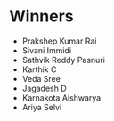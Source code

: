 # Winners
- Prakshep Kumar Rai
- Sivani Immidi
- Sathvik Reddy Pasnuri
- Karthik C
- Veda Sree
- Jagadesh D
- Karnakota Aishwarya
- Ariya Selvi



